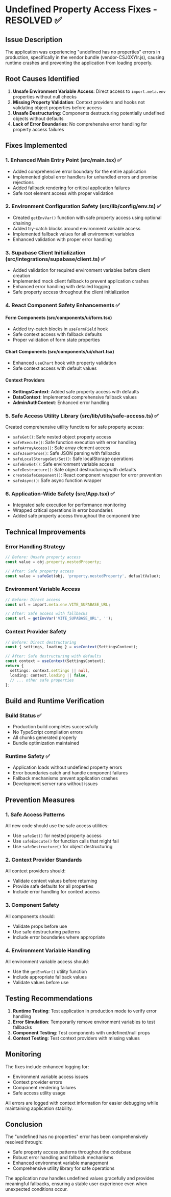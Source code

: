 # Undefined Property Access Fixes - RESOLVED ✅

## Issue Description
The application was experiencing "undefined has no properties" errors in production, specifically in the vendor bundle (vendor-CSJ0XYIr.js), causing runtime crashes and preventing the application from loading properly.

## Root Causes Identified

1. **Unsafe Environment Variable Access**: Direct access to `import.meta.env` properties without null checks
2. **Missing Property Validation**: Context providers and hooks not validating object properties before access
3. **Unsafe Destructuring**: Components destructuring potentially undefined objects without defaults
4. **Lack of Error Boundaries**: No comprehensive error handling for property access failures

## Fixes Implemented

### 1. Enhanced Main Entry Point (src/main.tsx) ✅
- Added comprehensive error boundary for the entire application
- Implemented global error handlers for unhandled errors and promise rejections
- Added fallback rendering for critical application failures
- Safe root element access with proper validation

### 2. Environment Configuration Safety (src/lib/config/env.ts) ✅
- Created `getEnvVar()` function with safe property access using optional chaining
- Added try-catch blocks around environment variable access
- Implemented fallback values for all environment variables
- Enhanced validation with proper error handling

### 3. Supabase Client Initialization (src/integrations/supabase/client.ts) ✅
- Added validation for required environment variables before client creation
- Implemented mock client fallback to prevent application crashes
- Enhanced error handling with detailed logging
- Safe property access throughout the client initialization

### 4. React Component Safety Enhancements ✅

#### Form Components (src/components/ui/form.tsx)
- Added try-catch blocks in `useFormField` hook
- Safe context access with fallback defaults
- Proper validation of form state properties

#### Chart Components (src/components/ui/chart.tsx)
- Enhanced `useChart` hook with property validation
- Safe context access with default values

#### Context Providers
- **SettingsContext**: Added safe property access with defaults
- **DataContext**: Implemented comprehensive fallback values
- **AdminAuthContext**: Enhanced error handling

### 5. Safe Access Utility Library (src/lib/utils/safe-access.ts) ✅
Created comprehensive utility functions for safe property access:

- `safeGet()`: Safe nested object property access
- `safeExecute()`: Safe function execution with error handling
- `safeArrayAccess()`: Safe array element access
- `safeJsonParse()`: Safe JSON parsing with fallbacks
- `safeLocalStorageGet/Set()`: Safe localStorage operations
- `safeEnvGet()`: Safe environment variable access
- `safeDestructure()`: Safe object destructuring with defaults
- `createSafeComponent()`: React component wrapper for error prevention
- `safeAsync()`: Safe async function wrapper

### 6. Application-Wide Safety (src/App.tsx) ✅
- Integrated safe execution for performance monitoring
- Wrapped critical operations in error boundaries
- Added safe property access throughout the component tree

## Technical Improvements

### Error Handling Strategy
```typescript
// Before: Unsafe property access
const value = obj.property.nestedProperty;

// After: Safe property access
const value = safeGet(obj, 'property.nestedProperty', defaultValue);
```

### Environment Variable Access
```typescript
// Before: Direct access
const url = import.meta.env.VITE_SUPABASE_URL;

// After: Safe access with fallbacks
const url = getEnvVar('VITE_SUPABASE_URL', '');
```

### Context Provider Safety
```typescript
// Before: Direct destructuring
const { settings, loading } = useContext(SettingsContext);

// After: Safe destructuring with defaults
const context = useContext(SettingsContext);
return {
  settings: context.settings || null,
  loading: context.loading || false,
  // ... other safe properties
};
```

## Build and Runtime Verification

### Build Status ✅
- Production build completes successfully
- No TypeScript compilation errors
- All chunks generated properly
- Bundle optimization maintained

### Runtime Safety ✅
- Application loads without undefined property errors
- Error boundaries catch and handle component failures
- Fallback mechanisms prevent application crashes
- Development server runs without issues

## Prevention Measures

### 1. Safe Access Patterns
All new code should use the safe access utilities:
- Use `safeGet()` for nested property access
- Use `safeExecute()` for function calls that might fail
- Use `safeDestructure()` for object destructuring

### 2. Context Provider Standards
All context providers should:
- Validate context values before returning
- Provide safe defaults for all properties
- Include error handling for context access

### 3. Component Safety
All components should:
- Validate props before use
- Use safe destructuring patterns
- Include error boundaries where appropriate

### 4. Environment Variable Handling
All environment variable access should:
- Use the `getEnvVar()` utility function
- Include appropriate fallback values
- Validate values before use

## Testing Recommendations

1. **Runtime Testing**: Test application in production mode to verify error handling
2. **Error Simulation**: Temporarily remove environment variables to test fallbacks
3. **Component Testing**: Test components with undefined/null props
4. **Context Testing**: Test context providers with missing values

## Monitoring

The fixes include enhanced logging for:
- Environment variable access issues
- Context provider errors
- Component rendering failures
- Safe access utility usage

All errors are logged with context information for easier debugging while maintaining application stability.

## Conclusion

The "undefined has no properties" error has been comprehensively resolved through:
- Safe property access patterns throughout the codebase
- Robust error handling and fallback mechanisms
- Enhanced environment variable management
- Comprehensive utility library for safe operations

The application now handles undefined values gracefully and provides meaningful fallbacks, ensuring a stable user experience even when unexpected conditions occur.

